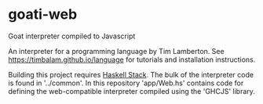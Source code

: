 # goati-web
Goat interpreter compiled to Javascript

An interpreter for a programming language by Tim Lamberton. See https://timbalam.github.io/language for tutorials and installation instructions.

Building this project requires [Haskell Stack](https://docs.haskellstack.org/en/stable/). The bulk of the interpreter code is found in '../common'. In this repository 'app/Web.hs' contains code for defining the web-compatible interpreter compiled using the 'GHCJS' library.